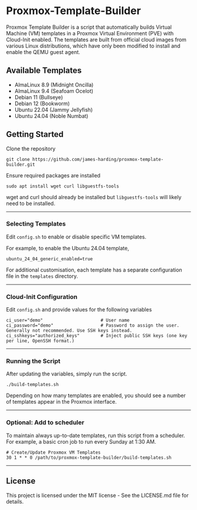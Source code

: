 # Proxmox-Template-Builder

Proxmox Template Builder is a script that automatically builds Virtual Machine (VM) templates in a Proxmox Virtual Environment (PVE) with Cloud-Init enabled. The templates are built from official cloud images from various Linux distributions, which have only been modified to install and enable the QEMU guest agent.  

## Available Templates
- AlmaLinux 8.9 (Midnight Oncilla)
- AlmaLinux 9.4 (Seafoam Ocelot)
- Debian 11 (Bullseye)
- Debian 12 (Bookworm)
- Ubuntu 22.04 (Jammy Jellyfish)
- Ubuntu 24.04 (Noble Numbat)

## Getting Started

Clone the repository
```
git clone https://github.com/james-harding/proxmox-template-builder.git
```

Ensure required packages are installed
```
sudo apt install wget curl libguestfs-tools
```

wget and curl should already be installed but `libguestfs-tools` will likely need to be installed.

---

### Selecting Templates

Edit `config.sh` to enable or disable specific VM templates.

For example, to enable the Ubuntu 24.04 template, 
```
ubuntu_24_04_generic_enabled=true
```

For additional customisation, each template has a separate configuration file in the `templates` directory.

---

### Cloud-Init Configuration

Edit `config.sh` and provide values for the following variables
```
ci_user="demo"                      # User name                                       
ci_password="demo"                  # Password to assign the user. Generally not recommended. Use SSH keys instead.           
ci_sshkeys="authorized_keys"        # Inject public SSH keys (one key per line, OpenSSH format.) 
```

---

### Running the Script

After updating the variables, simply run the script.

```
./build-templates.sh
```
Depending on how many templates are enabled, you should see a number of templates appear in the Proxmox interface.

---

### Optional: Add to scheduler

To maintain always up-to-date templates, run this script from a scheduler. For example, a basic cron job to run every Sunday at 1:30 AM. 

```
# Create/Update Proxmox VM Templates
30 1 * * 0 /path/to/proxmox-template-builder/build-templates.sh
```

---

## License

This project is licensed under the MIT license - See the LICENSE.md file for details.
